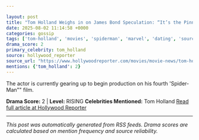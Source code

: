 ```yaml
---

layout: post
title: "Tom Holland Weighs in on James Bond Speculation: “It’s the Pinnacle of Working in Our Industry”""
date: 2025-08-02 11:14:58 +0000
categories: gossip
tags: ['tom-holland', 'movies', 'spiderman', 'marvel', 'dating', 'source-hollywood_reporter', 'drama-rising']
drama_score: 2
primary_celebrity: tom_holland
source: hollywood_reporter
source_url: "https://www.hollywoodreporter.com/movies/movie-news/tom-holland-james-bond-speculation-1236336138/""
mentions: {'tom_holland': 2}
---
```


The actor is currently gearing up to begin production on his fourth 'Spider-Man"" film.

**Drama Score:** 2 | **Level:** RISING **Celebrities Mentioned:** Tom Holland [Read full article at Hollywood Reporter](https://www.hollywoodreporter.com/movies/movie-news/tom-holland-james-bond-speculation-1236336138/)

---

*This post was automatically generated from RSS feeds. Drama scores are calculated based on mention frequency and source reliability.*